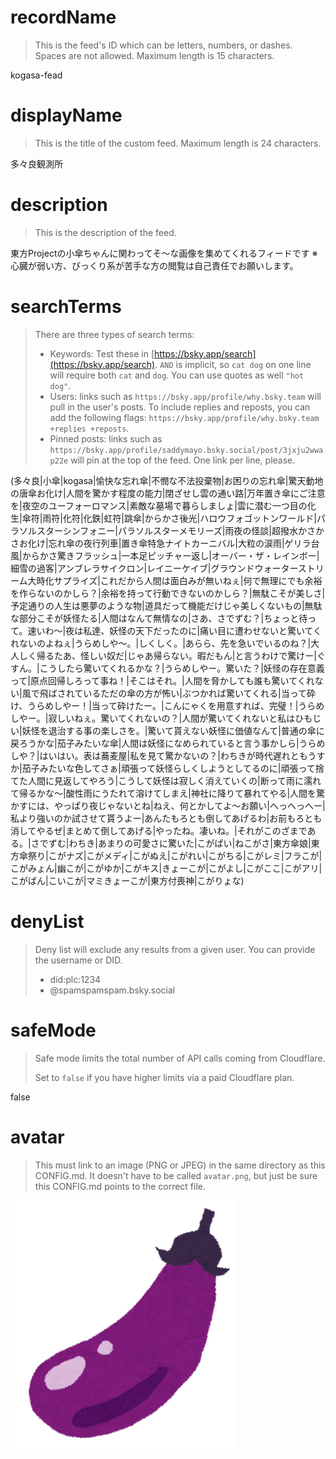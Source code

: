 
# recordName

> This is the feed's ID which can be letters, numbers, or dashes. Spaces are not allowed. Maximum length is 15 characters.

kogasa-fead

# displayName

> This is the title of the custom feed. Maximum length is 24 characters.

多々良観測所

# description

> This is the description of the feed.

東方Projectの小傘ちゃんに関わってそ～な画像を集めてくれるフィードです
※心臓が弱い方、びっくり系が苦手な方の閲覧は自己責任でお願いします。

# searchTerms

> There are three types of search terms:
>
> - Keywords: Test these in [https://bsky.app/search](https://bsky.app/search). `AND` is implicit, so `cat dog` on one line will require both `cat` and `dog`. You can use quotes as well `"hot dog"`.
> - Users: links such as `https://bsky.app/profile/why.bsky.team` will pull in the user's posts. To include replies and reposts, you can add the following flags: `https://bsky.app/profile/why.bsky.team +replies +reposts`.
> - Pinned posts: links such as `https://bsky.app/profile/saddymayo.bsky.social/post/3jxju2wwap22e` will pin at the top of the feed. One link per line, please.

(多々良|小傘|kogasa|愉快な忘れ傘|不憫な不法投棄物|お困りの忘れ傘|驚天動地の唐傘お化け|人間を驚かす程度の能力|閉ざせし雲の通い路|万年置き傘にご注意を|夜空のユーフォーロマンス|素敵な墓場で暮らしましょ|雲に潜む一つ目の化生|傘符|雨符|化符|化鉄|虹符|跳傘|からかさ後光|ハロウフォゴットンワールド|パラソルスターシンフォニー|パラソルスターメモリーズ|雨夜の怪談|超撥水かさかさお化け|忘れ傘の夜行列車|置き傘特急ナイトカーニバル|大粒の涙雨|ゲリラ台風|からかさ驚きフラッシュ|一本足ピッチャー返し|オーバー・ザ・レインボー|細雪の過客|アンブレラサイクロン|レイニーケイブ|グラウンドウォーターストリーム大時化サプライズ|これだから人間は面白みが無いねぇ|何で無理にでも余裕を作らないのかしら？|余裕を持って行動できないのかしら？|無駄こそが美しさ|予定通りの人生は悪夢のような物|道具だって機能だけじゃ美しくないもの|無駄な部分こそが妖怪たる|人間はなんて無情なの|さあ、さでずむ？|ちょっと待って。速いわ～|夜は私達、妖怪の天下だったのに|痛い目に遭わせないと驚いてくれないのよねぇ|うらめしや～。|しくしく。|あらら、先を急いでいるのね？|大人しく帰るたあ、怪しい奴だ|じゃあ帰らない。暇だもん|と言うわけで驚けー|ぐすん。|こうしたら驚いてくれるかな？|うらめしやー。驚いた？|妖怪の存在意義って|原点回帰しろって事ね！|そこはそれ。|人間を脅かしても誰も驚いてくれない|風で飛ばされているただの傘の方が怖い|ぶつかれば驚いてくれる|当って砕け、うらめしやー！|当って砕けたー。|こんにゃくを用意すれば、完璧！|うらめしやー。|寂しいねぇ。驚いてくれないの？|人間が驚いてくれないと私はひもじい|妖怪を退治する事の楽しさを。|驚いて貰えない妖怪に価値なんて|普通の傘に戻ろうかな|茄子みたいな傘|人間は妖怪になめられていると言う事かしら|うらめしや？|はいはい。表は蕎麦屋|私を見て驚かないの？|わちきが時代遅れともうすか|茄子みたいな色してさぁ|頑張って妖怪らしくしようとしてるのに|頑張って捨てた人間に見返してやろう|こうして妖怪は寂しく消えていくの|断って雨に濡れて帰るかな～|酸性雨にうたれて溶けてしまえ|神社に降りて暴れてやる|人間を驚かすには、やっぱり夜じゃないとね|ねえ、何とかしてよ～お願い|へっへっへー|私より強いのか試させて貰うよー|あんたもろとも倒してあげるわ|お前もろとも消してやるぜ|まとめて倒してあげる|やったね。凄いね。|それがこのざまである。|さでずむ|わちき|あまりの可愛さに驚いた|こがぱい|ねこがさ|東方傘娘|東方傘祭り|こがナズ|こがメディ|こがぬえ|こがれい|こがちる|こがレミ|フラこが|こがみょん|幽こが|こがゆか|こがキス|きょーこが|こがよし|こがここ|こがアリ|こがばん|こいこが|マミきょーこが|東方付喪神|こがりょな)

# denyList

> Deny list will exclude any results from a given user. You can provide the username or DID.
>
> - did:plc:1234
> - @spamspamspam.bsky.social

# safeMode

> Safe mode limits the total number of API calls coming from Cloudflare.
>
> Set to `false` if you have higher limits via a paid Cloudflare plan.

false

# avatar

> This must link to an image (PNG or JPEG) in the same directory as this CONFIG.md. It doesn't have to be called `avatar.png`, but just be sure this CONFIG.md points to the correct file.

![](avatar.png)
